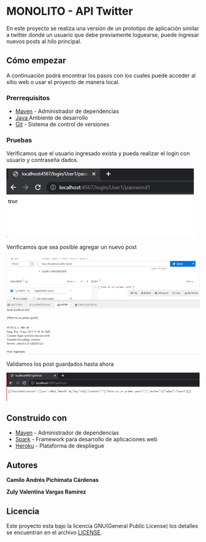# MONOLITO - API Twitter

En este proyecto se realiza una versión de un prototipo de aplicación similar a twitter donde
un usuario que debe previamente loguearse, puede ingresar nuevos posts al hilo principal. 

## Cómo empezar

A continuación podrá encontrar los pasos con los cuales puede acceder al sitio web o usar el proyecto de manera local.

### Prerrequisitos

* [Maven](https://maven.apache.org/) - Administrador de dependencias
* [Java ](https://www.oracle.com/co/java/technologies/javase/javase-jdk8-downloads.html)       Ambiente de desarrollo
* [Git](https://git-scm.com/) - Sistema de control de versiones


### Pruebas

Verificamos que el usuario ingresado exista y pueda realizar el login con usuario y contraseña dados.

![](img/login.png)

Verificamos que sea posible agregar un nuevo post

![](img/postRegistrado.png)

Validamos los post guardados hasta ahora

![](img/posts.png)

## Construido con

* [Maven](https://maven.apache.org/) - Administrador de dependencias
* [Spark](http://sparkjava.com) - Framework para desarrollo de aplicaciones web
* [Heroku](https://heroku.com) - Plataforma de despliegue


## Autores

**Camilo Andrés Pichimata Cárdenas**

**Zuly Valentina Vargas Ramírez**


## Licencia

Este proyecto esta bajo la licencia GNU(General Public License) los detalles se encuentran en el archivo [LICENSE](LICENSE.txt).
